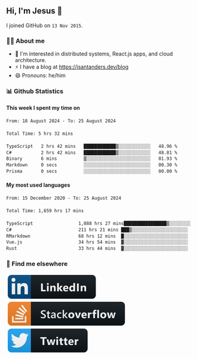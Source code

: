 ## Hi, I'm Jesus 👋

I joined GitHub on `13 Nov 2015`.

<!-- Talking about you -->

### 👨‍💻 About me

- 👦 I'm interested in distributed systems, React.js apps, and cloud architecture.
- ⚡️ I have a blog at <https://jsantanders.dev/blog>
- 😄 Pronouns: he/him

### 📊 Github Statistics

#### This week I spent my time on

<!--START_SECTION:weekly-->

```txt
From: 18 August 2024 - To: 25 August 2024

Total Time: 5 hrs 32 mins

TypeScript   2 hrs 42 mins   ████████████▒░░░░░░░░░░░░   48.96 %
C#           2 hrs 42 mins   ████████████▒░░░░░░░░░░░░   48.81 %
Binary       6 mins          ▒░░░░░░░░░░░░░░░░░░░░░░░░   01.93 %
Markdown     0 secs          ░░░░░░░░░░░░░░░░░░░░░░░░░   00.30 %
Prisma       0 secs          ░░░░░░░░░░░░░░░░░░░░░░░░░   00.00 %
```

<!--END_SECTION:weekly-->

#### My most used languages

<!--START_SECTION:alltime-->

```txt
From: 15 December 2020 - To: 25 August 2024

Total Time: 1,659 hrs 17 mins

TypeScript                 1,088 hrs 27 mins████████████████▒░░░░░░░░   65.60 %
C#                         211 hrs 21 mins ███▒░░░░░░░░░░░░░░░░░░░░░   12.74 %
RMarkdown                  68 hrs 12 mins  █░░░░░░░░░░░░░░░░░░░░░░░░   04.11 %
Vue.js                     34 hrs 54 mins  ▓░░░░░░░░░░░░░░░░░░░░░░░░   02.10 %
Rust                       33 hrs 44 mins  ▓░░░░░░░░░░░░░░░░░░░░░░░░   02.03 %
```

<!--END_SECTION:alltime-->

### 📢 Find me elsewhere

<p>
  <a target="_blank" href="https://linkedin.com/in/jsantanders">
    <img src="https://github.com/jsantanders/jsantanders/blob/master/img/linkedin.svg" alt="LinkedIn" style="vertical-align:top; margin:4px">
  </a>
  
  <a target="_blank" href="https://stackoverflow.com/users/7318331/jesus-santander">
    <img src="https://github.com/jsantanders/jsantanders/blob/master/img/stackoverflow.svg" alt="StackOverflow" style="vertical-align:top; margin:4px">
  </a>
  
  <a target="_blank" href="http://twitter.com/jsantanders">
    <img src="https://github.com/jsantanders/jsantanders/blob/master/img/twitter.svg" alt="Twitter" style="vertical-align:top; margin:4px">
  </a>
</p>
